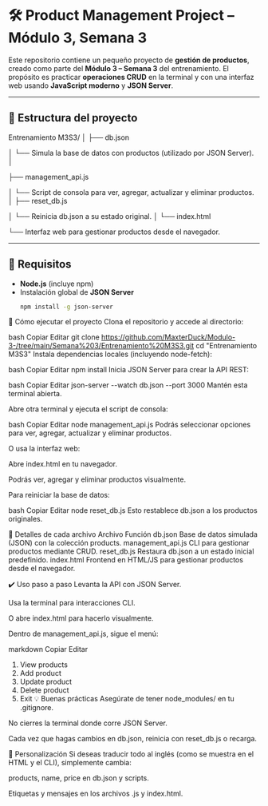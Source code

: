 # 🛠️ Product Management Project – Módulo 3, Semana 3

Este repositorio contiene un pequeño proyecto de **gestión de productos**, creado como parte del **Módulo 3 – Semana 3** del entrenamiento. El propósito es practicar **operaciones CRUD** en la terminal y con una interfaz web usando **JavaScript moderno** y **JSON Server**.

---

## 📂 Estructura del proyecto

Entrenamiento M3S3/
│
├── db.json

│ └── Simula la base de datos con productos (utilizado por JSON Server).
│

├── management_api.js

│ └── Script de consola para ver, agregar, actualizar y eliminar productos.
│
├── reset_db.js

│ └── Reinicia db.json a su estado original.
│
└── index.html

└── Interfaz web para gestionar productos desde el navegador.


---

## 🧩 Requisitos

- **Node.js** (incluye npm)
- Instalación global de **JSON Server**
  ```bash
  npm install -g json-server
🚀 Cómo ejecutar el proyecto
Clona el repositorio y accede al directorio:

bash
Copiar
Editar
git clone https://github.com/MaxterDuck/Modulo-3-/tree/main/Semana%203/Entrenamiento%20M3S3.git
cd "Entrenamiento M3S3"
Instala dependencias locales (incluyendo node-fetch):

bash
Copiar
Editar
npm install
Inicia JSON Server para crear la API REST:

bash
Copiar
Editar
json-server --watch db.json --port 3000
Mantén esta terminal abierta.

Abre otra terminal y ejecuta el script de consola:

bash
Copiar
Editar
node management_api.js
Podrás seleccionar opciones para ver, agregar, actualizar y eliminar productos.

O usa la interfaz web:

Abre index.html en tu navegador.

Podrás ver, agregar y eliminar productos visualmente.

Para reiniciar la base de datos:

bash
Copiar
Editar
node reset_db.js
Esto restablece db.json a los productos originales.

📄 Detalles de cada archivo
Archivo	Función
db.json	Base de datos simulada (JSON) con la colección products.
management_api.js	CLI para gestionar productos mediante CRUD.
reset_db.js	Restaura db.json a un estado inicial predefinido.
index.html	Frontend en HTML/JS para gestionar productos desde el navegador.

✔️ Uso paso a paso
Levanta la API con JSON Server.

Usa la terminal para interacciones CLI.

O abre index.html para hacerlo visualmente.

Dentro de management_api.js, sigue el menú:

markdown
Copiar
Editar
1. View products
2. Add product
3. Update product
4. Delete product
0. Exit
💡 Buenas prácticas
Asegúrate de tener node_modules/ en tu .gitignore.

No cierres la terminal donde corre JSON Server.

Cada vez que hagas cambios en db.json, reinicia con reset_db.js o recarga.

📌 Personalización
Si deseas traducir todo al inglés (como se muestra en el HTML y el CLI), simplemente cambia:

products, name, price en db.json y scripts.

Etiquetas y mensajes en los archivos .js y index.html.
